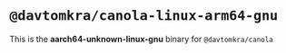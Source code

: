 # `@davtomkra/canola-linux-arm64-gnu`

This is the **aarch64-unknown-linux-gnu** binary for `@davtomkra/canola`
